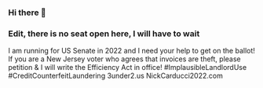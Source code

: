 ### Hi there 👋
### Edit, there is no seat open here, I will have to wait
I am running for US Senate in 2022 and I need your help to get on the ballot!
If you are a New Jersey voter who agrees that invoices are theft,
please petition & I will write the Efficiency Act in office!
#ImplausibleLandlordUse #CreditCounterfeitLaundering 3under2.us
NickCarducci2022.com
